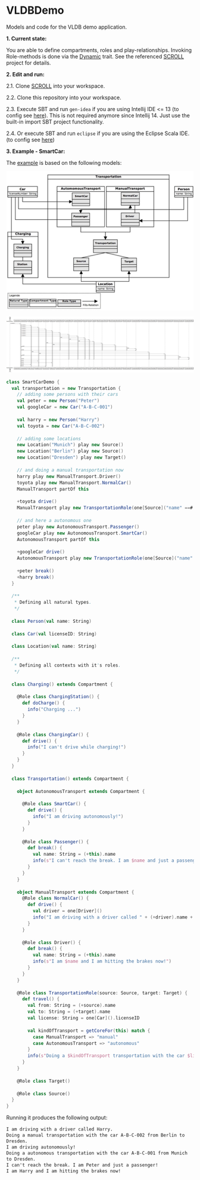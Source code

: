 VLDBDemo
========

Models and code for the VLDB demo application.

**1. Current state:** 

You are able to define compartments, roles and play-relationships. Invoking Role-methods is done via the [Dynamic][scala-dynamic] trait.
See the referenced [SCROLL][roledispatch] project for details.
  
**2. Edit and run:**

2.1. Clone [SCROLL][roledispatch] into your workspace.

2.2. Clone this repository into your workspace.

2.3. Execute SBT and run ```gen-idea``` if you are using Intellij IDE <= 13 (to config see [here][sbt-gen-idea]). This is not required anymore since Intellij 14. Just use the built-in import SBT project functionality.

2.4. Or execute SBT and run ```eclipse``` if you are using the Eclipse Scala IDE. (to config see [here][gen-eclipse])

**3. Example - SmartCar:**

The [example][smartcar] is based on the following models:

![SmartCarModel](models/SmartCar_with_compartments.jpg)

![SmartCarModelSequenceChar](models/SmartCar_SequenceChart.png)

```scala
class SmartCarDemo {
  val transportation = new Transportation {
    // adding some persons with their cars
    val peter = new Person("Peter")
    val googleCar = new Car("A-B-C-001")

    val harry = new Person("Harry")
    val toyota = new Car("A-B-C-002")

    // adding some locations
    new Location("Munich") play new Source()
    new Location("Berlin") play new Source()
    new Location("Dresden") play new Target()

    // and doing a manual transportation now
    harry play new ManualTransport.Driver()
    toyota play new ManualTransport.NormalCar()
    ManualTransport partOf this
    
    +toyota drive()
    ManualTransport play new TransportationRole(one[Source]("name" ==# "Berlin"), one[Target]()) travel()

    // and here a autonomous one
    peter play new AutonomousTransport.Passenger()
    googleCar play new AutonomousTransport.SmartCar()
    AutonomousTransport partOf this
    
    +googleCar drive()
    AutonomousTransport play new TransportationRole(one[Source]("name" ==# "Munich"), one[Target]()) travel()

    +peter break()
    +harry break()
  }

  /**
   * Defining all natural types.
   */

  class Person(val name: String)

  class Car(val licenseID: String)

  class Location(val name: String)

  /**
   * Defining all contexts with it's roles.
   */

  class Charging() extends Compartment {

    @Role class ChargingStation() {
      def doCharge() {
        info("Charging ...")
      }
    }

    @Role class ChargingCar() {
      def drive() {
        info("I can't drive while charging!")
      }
    }
  }

  class Transportation() extends Compartment {

    object AutonomousTransport extends Compartment {

      @Role class SmartCar() {
        def drive() {
          info("I am driving autonomously!")
        }
      }

      @Role class Passenger() {
        def break() {
          val name: String = (+this).name
          info(s"I can't reach the break. I am $name and just a passenger!")
        }
      }
    }

    object ManualTransport extends Compartment {
      @Role class NormalCar() {
        def drive() {
          val driver = one[Driver]()
          info("I am driving with a driver called " + (+driver).name + ".")
        }
      }

      @Role class Driver() {
        def break() {
          val name: String = (+this).name
          info(s"I am $name and I am hitting the brakes now!")
        }
      }
    }

    @Role class TransportationRole(source: Source, target: Target) {
      def travel() {
        val from: String = (+source).name
        val to: String = (+target).name
        val license: String = one[Car]().licenseID

        val kindOfTransport = getCoreFor(this) match {
          case ManualTransport => "manual"
          case AutonomousTransport => "autonomous"
        }
        info(s"Doing a $kindOfTransport transportation with the car $license from $from to $to.")
      }
    }

    @Role class Target()

    @Role class Source()
  }
}
```

Running it produces the following output:

```
I am driving with a driver called Harry.
Doing a manual transportation with the car A-B-C-002 from Berlin to Dresden.
I am driving autonomously!
Doing a autonomous transportation with the car A-B-C-001 from Munich to Dresden.
I can't reach the break. I am Peter and just a passenger!
I am Harry and I am hitting the brakes now!
```


[sbt-gen-idea]: https://github.com/mpeltonen/sbt-idea
[gen-eclipse]: https://github.com/typesafehub/sbteclipse
[scala-dynamic]: http://www.scala-lang.org/api/current/#scala.Dynamic
[roledispatch]: https://github.com/max-leuthaeuser/SCROLL
[smartcar]: https://github.com/max-leuthaeuser/VLDBDemo/blob/master/src/main/scala/model/SmartCarDemo.scala
